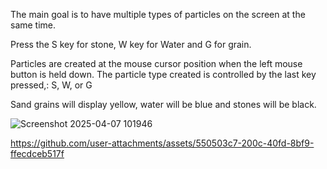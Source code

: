 
The main goal is to have multiple types of particles on the screen at the same time.

Press the S key for stone, W key for Water and G for grain.

Particles are created at the mouse cursor position when the left mouse button is held down.  The particle type created is controlled by the last key pressed,: S, W, or G

Sand grains will display yellow, water will be blue and stones will be black.

![Screenshot 2025-04-07 101946](https://github.com/user-attachments/assets/631115c4-3c50-46f4-9121-ec5d2752c0c3)


https://github.com/user-attachments/assets/550503c7-200c-40fd-8bf9-ffecdceb517f
